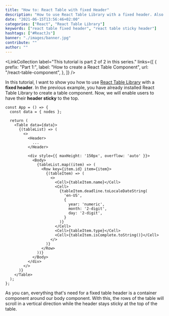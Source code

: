 ```yaml
---
title: "How to: React Table with fixed Header"
description: "How to use React Table Library with a fixed header. Also called a sticky header, can be enabled in React Table with  ..."
date: "2021-06-15T13:56:46+02:00"
categories: ["React", "React Table Library"]
keywords: ["react table fixed header", "react table sticky header"]
hashtags: ["#ReactJs"]
banner: "./images/banner.jpg"
contribute: ""
author: ""
---
```


<Sponsorship />

<LinkCollection
  label="This tutorial is part 2 of 2 in this series."
  links={[
    {
      prefix: "Part 1:",
      label: "How to create a React Table Component",
      url: "/react-table-component",
    },
  ]}
/>

In this tutorial, I want to show you how to use [React Table Library](https://react-table-library.com) with a **fixed header**. In the previous example, you have already installed React Table Library to create a table component. Now, we will enable users to have their **header sticky** to the top.

```javascript{12,36}
const App = () => {
  const data = { nodes };

  return (
    <Table data={data}>
      {(tableList) => (
        <>
          <Header>
            ...
          </Header>

          <div style={{ maxHeight: '150px', overflow: 'auto' }}>
            <Body>
              {tableList.map((item) => (
                <Row key={item.id} item={item}>
                  {(tableItem) => (
                    <>
                      <Cell>{tableItem.name}</Cell>
                      <Cell>
                        {tableItem.deadline.toLocaleDateString(
                          'en-US',
                          {
                            year: 'numeric',
                            month: '2-digit',
                            day: '2-digit',
                          }
                        )}
                      </Cell>
                      <Cell>{tableItem.type}</Cell>
                      <Cell>{tableItem.isComplete.toString()}</Cell>
                    </>
                  )}
                </Row>
              ))}
            </Body>
          </div>
        </>
      )}
    </Table>
  );
};
```

As you can, everything that's need for a fixed table header is a container component around our body component. With this, the rows of the table will scroll in a vertical direction while the header stays sticky at the top of the table.
